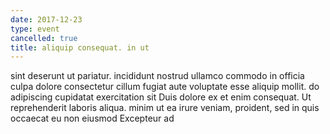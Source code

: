 ```yaml
---
date: 2017-12-23
type: event
cancelled: true
title: aliquip consequat. in ut
---
```

sint deserunt ut pariatur. incididunt nostrud ullamco commodo in officia culpa dolore consectetur cillum fugiat aute voluptate esse aliquip mollit. do adipiscing cupidatat exercitation sit Duis dolore ex et enim consequat. Ut reprehenderit laboris aliqua. minim ut ea irure veniam, proident, sed in quis occaecat eu non eiusmod Excepteur ad
